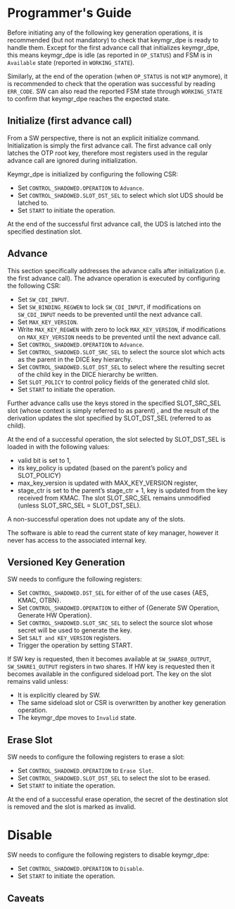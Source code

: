 # Programmer's Guide

Before initiating any of the following key generation operations, it is recommended (but not mandatory) to check that keymgr_dpe is ready to handle them.
Except for the first advance call that initializes keymgr_dpe, this means keymgr_dpe is idle (as reported in `OP_STATUS`) and FSM is in `Available` state (reported in `WORKING_STATE`).

Similarly, at the end of the operation (when `OP_STATUS` is not `WIP` anymore), it is recommended to check that the operation was successful by reading `ERR_CODE`.
SW can also read the reported FSM state through `WORKING_STATE` to confirm that keymgr_dpe reaches the expected state.

## Initialize (first advance call)

From a SW perspective, there is not an explicit initialize command.
Initialization is simply the first advance call.
The first advance call only latches the OTP root key, therefore most registers used in the regular advance call are ignored during initialization.

Keymgr_dpe is initialized by configuring the following CSR:
*  Set `CONTROL_SHADOWED.OPERATION` to `Advance`.
*  Set `CONTROL_SHADOWED.SLOT_DST_SEL` to select which slot UDS should be latched to.
*  Set `START` to initiate the operation.

At the end of the successful first advance call, the UDS is latched into the specified destination slot.

## Advance

This section specifically addresses the advance calls after initialization (i.e. the first advance call).
The advance operation is executed by configuring the following CSR:

*  Set `SW_CDI_INPUT`.
*  Set `SW_BINDING_REGWEN` to lock `SW_CDI_INPUT`, if modifications on `SW_CDI_INPUT` needs to be prevented until the next advance call.
*  Set `MAX_KEY_VERSION`.
*  Write `MAX_KEY_REGWEN` with zero to lock `MAX_KEY_VERSION`, if modifications on `MAX_KEY_VERSION` needs to be prevented until the next advance call.
*  Set `CONTROL_SHADOWED.OPERATION` to `Advance`.
*  Set `CONTROL_SHADOWED.SLOT_SRC_SEL` to select the source slot which acts as the parent in the DICE key hierarchy.
*  Set `CONTROL_SHADOWED.SLOT_DST_SEL` to select where the resulting secret of the child key in the DICE hierarchy be written.
*  Set `SLOT_POLICY` to control policy fields of the generated child slot.
*  Set `START` to initiate the operation.

Further advance calls use the keys stored in the specified SLOT_SRC_SEL slot (whose context is simply referred to as parent) , and the result of the derivation updates the slot specified by SLOT_DST_SEL (referred to as child).

At the end of a successful operation, the slot selected by SLOT_DST_SEL is loaded in with the following values:
*  valid bit is set to 1,
*  its key_policy is updated (based on the parent’s policy and SLOT_POLICY)
*  max_key_version is updated with MAX_KEY_VERSION register,
*  stage_ctr is set to the parent’s stage_ctr + 1,
key is updated from the key received from KMAC.
The slot SLOT_SRC_SEL remains unmodified (unless SLOT_SRC_SEL = SLOT_DST_SEL).

A non-successful operation does not update any of the slots.

The software is able to read the current state of key manager, however it never has access to the associated internal key.

## Versioned Key Generation

SW needs to configure the following registers:
*  Set `CONTROL_SHADOWED.DST_SEL` for either of of the use cases {AES, KMAC, OTBN}.
*  Set `CONTROL_SHADOWED.OPERATION` to either of {Generate SW Operation, Generate HW Operation}.
*  Set `CONTROL_SHADOWED.SLOT_SRC_SEL` to select the source slot whose secret will be used to generate the key.
*  Set `SALT and KEY_VERSION` registers.
*  Trigger the operation by setting START.

If SW key is requested, then it becomes available at `SW_SHARE0_OUTPUT`, `SW_SHARE1_OUTPUT` registers in two shares.
If HW key is requested then it becomes available in the configured sideload port.
The key on the slot remains valid unless:
*  It is explicitly cleared by SW.
*  The same sideload slot or CSR is overwritten by another key generation operation.
*  The keymgr_dpe moves to `Invalid` state.

## Erase Slot

SW needs to configure the following registers to erase a slot:
*  Set `CONTROL_SHADOWED.OPERATION` to `Erase Slot`.
*  Set `CONTROL_SHADOWED.SLOT_DST_SEL` to select the slot to be erased.
*  Set `START` to initiate the operation.

At the end of a successful erase operation, the secret of the destination slot is removed and the slot is marked as invalid.

# Disable

SW needs to configure the following registers to disable keymgr_dpe:
*  Set `CONTROL_SHADOWED.OPERATION` to `Disable`.
*  Set `START` to initiate the operation.

## Caveats
